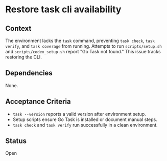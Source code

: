 # Restore task cli availability

## Context
The environment lacks the `task` command, preventing `task check`, `task verify`,
and `task coverage` from running. Attempts to run `scripts/setup.sh` and
`scripts/codex_setup.sh` report "Go Task not found." This issue tracks restoring
the CLI.

## Dependencies
None.

## Acceptance Criteria
- `task --version` reports a valid version after environment setup.
- Setup scripts ensure Go Task is installed or document manual steps.
- `task check` and `task verify` run successfully in a clean environment.

## Status
Open
